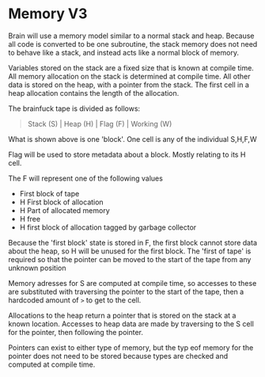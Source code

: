 # Memory V3

Brain will use a memory model similar to a normal stack and heap.
Because all code is converted to be one subroutine, the stack memory does not need to behave like a stack, and instead acts like a normal block of memory.

Variables stored on the stack are a fixed size that is known at compile time. All memory allocation on the stack is determined at compile time.
All other data is stored on the heap, with a pointer from the stack. The first cell in a heap allocation contains the length of the allocation.

The brainfuck tape is divided as follows:

> Stack (S) | Heap (H) | Flag (F) | Working (W)

What is shown above is one 'block'. One cell is any of the individual S,H,F,W

Flag will be used to store metadata about a block. Mostly relating to its H cell.

The F will represent one of the following values

- First block of tape
- H First block of allocation
- H Part of allocated memory
- H free
- H first block of allocation tagged by garbage collector

Because the 'first block' state is stored in F, the first block cannot store data about the heap, so H will be unused for the first block. The 'first of tape' is required so that the pointer can be moved to the start of the tape from any unknown position

Memory adresses for S are computed at compile time, so accesses to these are substituted with traversing the pointer to the start of the tape, then a hardcoded amount of `>` to get to the cell.

Allocations to the heap return a pointer that is stored on the stack at a known location. Accesses to heap data are made by traversing to the S cell for the pointer, then following the pointer.

Pointers can exist to either type of memory, but the typ eof memory for the pointer does not need to be stored because types are checked and computed at compile time.